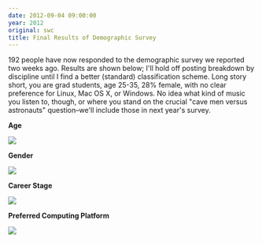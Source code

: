 ```yaml
---
date: 2012-09-04 09:00:00
year: 2012
original: swc
title: Final Results of Demographic Survey
---
```

<p>192 people have now responded to the demographic survey we reported two weeks ago. Results are shown below; I'll hold off posting breakdown by discipline until I find a better (standard) classification scheme. Long story short, you are grad students, age 25-35, 28% female, with no clear preference for Linux, Mac OS X, or Windows. No idea what kind of music you listen to, though, or where you stand on the crucial "cave men versus astronauts" question–we'll include those in next year's survey.</p>
<p><strong>Age</strong></p>
<p><img src="{{'/files/2012/09/thumb-age.png' | relative_url}}" class="centered"></p>
<p><strong>Gender</strong></p>
<p><img src="{{'/files/2012/09/thumb-gender.png' | relative_url}}" class="centered"></p>
<p><strong>Career Stage</strong></p>
<p><img src="{{'/files/2012/09/thumb-career.png' | relative_url}}" class="centered"></p>
<p><strong>Preferred Computing Platform</strong></p>
<p><img src="{{'/files/2012/09/thumb-platform.png' | relative_url}}" class="centered"></p>
